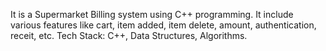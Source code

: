 
It is a Supermarket Billing system using C++ programming. It include various features like cart, item added, item delete, amount, authentication, receit, etc. Tech Stack: C++, Data Structures, Algorithms.
